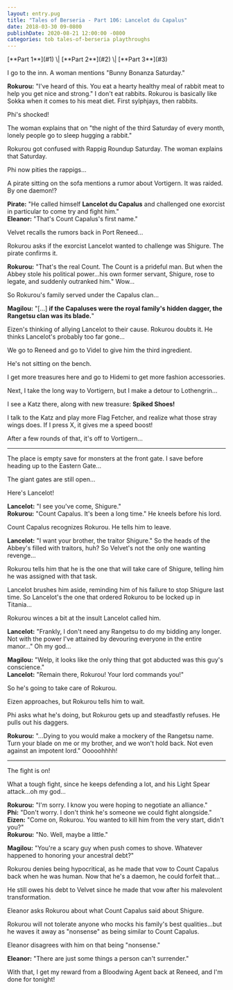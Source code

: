 ```yaml
---
layout: entry.pug
title: "Tales of Berseria - Part 106: Lancelot du Capalus"
date: 2018-03-30 09-0800
publishDate: 2020-08-21 12:00:00 -0800
categories: tob tales-of-berseria playthroughs
---
```


<p class="entry-partination" markdown="1">[**Part 1**](#1) \| [**Part 2**](#2) \| [**Part 3**](#3)</p>

<a name="1"></a>

I go to the inn. A woman mentions "Bunny Bonanza Saturday."

**Rokurou:** "I've heard of this. You eat a hearty healthy meal of rabbit meat to help you get nice and strong." I don't eat rabbits. Rokurou is basically like Sokka when it comes to his meat diet. First sylphjays, then rabbits.

Phi's shocked!

The woman explains that on "the night of the third Saturday of every month, lonely people go to sleep hugging a rabbit."

Rokurou got confused with Rappig Roundup Saturday. The woman explains that Saturday.

Phi now pities the rappigs...

A pirate sitting on the sofa mentions a rumor about Vortigern. It was raided. By one daemon!?

**Pirate:** "He called himself **Lancelot du Capalus** and challenged one exorcist in particular to come try and fight him."<br/>
**Eleanor:** "That's Count Capalus's first name."

Velvet recalls the rumors back in Port Reneed...

Rokurou asks if the exorcist Lancelot wanted to challenge was Shigure. The pirate confirms it.

**Rokurou:** "That's the real Count. The Count is a prideful man. But when the Abbey stole his political power...his own former servant, Shigure, rose to legate, and suddenly outranked him." Wow...

So Rokurou's family served under the Capalus clan...

**Magilou:** "[...] **if the Capaluses were the royal family's hidden dagger, the Rangetsu clan was its blade.**"

Eizen's thinking of allying Lancelot to their cause. Rokurou doubts it. He thinks Lancelot's probably too far gone...

We go to Reneed and go to Videl to give him the third ingredient.

He's not sitting on the bench.

I get more treasures here and go to Hidemi to get more fashion accessories.

Next, I take the long way to Vortigern, but I make a detour to Lothengrin...

I see a Katz there, along with new treasure: **Spiked Shoes!**

I talk to the Katz and play more Flag Fetcher, and realize what those stray wings does. If I press X, it gives me a speed boost!

After a few rounds of that, it's off to Vortigern...

<a name="2"></a>

---

The place is empty save for monsters at the front gate. I save before heading up to the Eastern Gate...

The giant gates are still open...

Here's Lancelot!

**Lancelot:** "I see you've come, Shigure."<br/>
**Rokurou:** "Count Capalus. It's been a long time." He kneels before his lord.

Count Capalus recognizes Rokurou. He tells him to leave.

**Lancelot:** "I want your brother, the traitor Shigure." So the heads of the Abbey's filled with traitors, huh? So Velvet's not the only one wanting revenge...

Rokurou tells him that he is the one that will take care of Shigure, telling him he was assigned with that task.

Lancelot brushes him aside, reminding him of his failure to stop Shigure last time. So Lancelot's the one that ordered Rokurou to be locked up in Titania...

Rokurou winces a bit at the insult Lancelot called him.

**Lancelot:** "Frankly, I don't need any Rangetsu to do my bidding any longer. Not with the power I've attained by devouring everyone in the entire manor..." Oh my god...

**Magilou:** "Welp, it looks like the only thing that got abducted was this guy's conscience."<br/>
**Lancelot:** "Remain there, Rokurou! Your lord commands you!"

So he's going to take care of Rokurou. 

Eizen approaches, but Rokurou tells him to wait.

Phi asks what he's doing, but Rokurou gets up and steadfastly refuses. He pulls out his daggers.

**Rokurou:** "...Dying to you would make a mockery of the Rangetsu name. Turn your blade on me or my brother, and we won't hold back. Not even against an impotent lord." Ooooohhhh!

<a name="3"></a>

---

The fight is on!

What a tough fight, since he keeps defending a lot, and his Light Spear attack...oh my god...

**Rokurou:** "I'm sorry. I know you were hoping to negotiate an alliance."<br/>
**Phi:** "Don't worry. I don't think he's someone we could fight alongside."<br/>
**Eizen:** "Come on, Rokurou. You wanted to kill him from the very start, didn't you?"<br/>
**Rokurou:** "No. Well, maybe a little."

**Magilou:** "You're a scary guy when push comes to shove. Whatever happened to honoring your ancestral debt?"

Rokurou denies being hypocritical, as he made that vow to Count Capalus back when he was human. Now that he's a daemon, he could forfeit that...

He still owes his debt to Velvet since he made that vow after his malevolent transformation.

Eleanor asks Rokurou about what Count Capalus said about Shigure.

Rokurou will not tolerate anyone who mocks his family's best qualities...but he waves it away as "nonsense" as being similar to Count Capalus.

Eleanor disagrees with him on that being "nonsense."

**Eleanor:** "There are just some things a person can't surrender."

With that, I get my reward from a Bloodwing Agent back at Reneed, and I'm done for tonight!